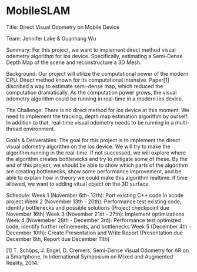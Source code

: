 # MobileSLAM

Title: Direct Visual Odometry on Mobile Device

Team: Jennifer Lake & Guanhang Wu

Summary: For this project, we want to implement direct method visual odemetry algorithm for ios device. Specifically, estimating a Semi\-Dense Depth Map of the scene and reconstructure a 3D Mesh.

Background: Our project will utilize the computational power of the modern CPU. Direct method known for its computational intensive. Paper[1] discribed a way to estimate semi-dense map, which reduced the computation dramatically. As the computation power grows, the visual odometry algorithm could be running in real-time in a modern ios device. 

The Challenge: There is no direct method for ios device at this moment. We need to implement the tracking, depth map estimation algorithm by ourself. In addition to that, real-time visual odometry needs to be running in a multi-thread environment.

Goals & Deliverables: The goal for this project is to implement the direct visual odometry algorithm on the ios device.
We will try to make the algorithm running in the real-time. If not successed, we will explore where the algorithm creates bottlenecks
and try to mitigate some of these.  By the end of this project, we should be able to show which parts of the algorithm are creating
bottlenecks, show some performance improvement, and be able to explain how in theory we could make this algorithm realtime.
If time allowed, we want to adding vitual object on the 3D surface.

Schedule: 
Week 1 (November 6th- 12th): Port existing C++ code in xcode project
Week 2 (November 13th - 20th): Performance test existing code, identify bottlenecks and possible solutions (Project checkpoint due November 16th)
Week 3 (November 21st - 27th): Implement optimizations
Week 4 (Novemeber 28th - December 3rd): Performance test optimized code, identify further refinements, and bottlenecks
Week 5 (December 4th - December 10th): Create Presentation and Write Report (Presentation due December 8th, Report due December 11th)


[1] T. Schöps, J. Engel, D. Cremers, Semi-Dense Visual Odometry for AR on a Smartphone, In International Symposium on Mixed and Augmented Reality, 2014.
